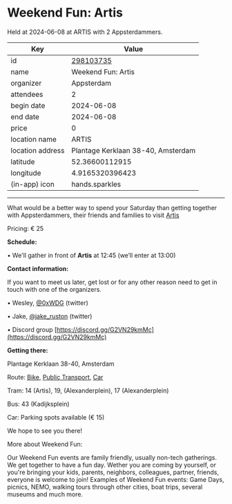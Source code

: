 # Weekend Fun: Artis
Held at 2024-06-08 at ARTIS with 2 Appsterdammers.
        
|Key|Value
|---|---|
|id|[298103735](https://www.meetup.com/appsterdam/events/298103735/)|
|name|Weekend Fun: Artis|
|organizer|Appsterdam|
|attendees|2|
|begin date|2024-06-08|
|end date|2024-06-08|
|price|0|
|location name|ARTIS|
|location address|Plantage Kerklaan 38-40, Amsterdam|
|latitude|52.36600112915|
|longitude|4.9165320396423|
|(in-app) icon|hands.sparkles|

---

What would be a better way to spend your Saturday than getting together with Appsterdammers, their friends and families to visit [Artis](https://www.artis.nl/en/)

Pricing: € 25

**Schedule:**

• We'll gather in front of **Artis** at 12:45 (we’ll enter at 13:00)

**Contact information:**

If you want to meet us later, get lost or for any other reason need to get in touch with one of the organizers.

• Wesley, [@0xWDG](http://twitter.com/0xWDG/) (twitter)

• Jake, [@jake_ruston](http://twitter.com/jake_ruston/) (twitter)

• Discord group [https://discord.gg/G2VN29kmMc](https://discord.gg/G2VN29kmMc)

**Getting there:**

Plantage Kerklaan 38-40, Amsterdam

Route: [Bike](http://maps.apple.com/?daddr=Plantage%20Kerklaan%2038-40%2C%20Amsterdam&amp;amp;t=m&amp;amp;dirflg=b), [Public Transport](http://maps.apple.com/?daddr=Plantage%20Kerklaan%2038-40%2C%20Amsterdam&amp;amp;t=m&amp;amp;dirflg=r), [Car](http://maps.apple.com/?daddr=Plantage%20Kerklaan%2038-40%2C%20Amsterdam&amp;amp;t=m&amp;amp;dirflg=d)

Tram: 14 (Artis), 19, (Alexanderplein), 17 (Alexanderplein)

Bus: 43 (Kadijksplein)

Car: Parking spots available (€ 15)

We hope to see you there!

More about Weekend Fun:

Our Weekend Fun events are family friendly, usually non-tech gatherings. We get together to have a fun day. Wether you are coming by yourself, or you're bringing your kids, parents, neighbors, colleagues, partner, friends, everyone is welcome to join! Examples of Weekend Fun events: Game Days, picnics, NEMO, walking tours through other cities, boat trips, several museums and much more. 
